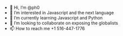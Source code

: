 - 👋 Hi, I’m @ph0
- 👀 I’m interested in Javascript and the next language
- 🌱 I’m currently learning Javascript and Python
- 💞️ I’m looking to collaborate on exposing the globalists
- 📫 How to reach me +1 516-447-1776

<!---
ph0/ph0 is a ✨ special ✨ repository because its `README.md` (this file) appears on your GitHub profile.
You can click the Preview link to take a look at your changes.
--->
